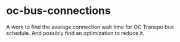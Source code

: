 oc-bus-connections
==================

A work to find the average connection wait time for OC Transpo bus schedule. And possibly find an optimization to reduce it. 
